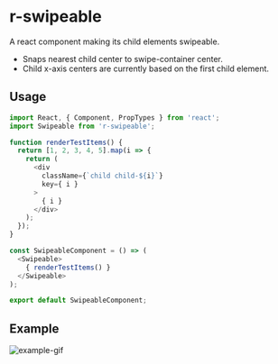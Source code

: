 # r-swipeable
A react component making its child elements swipeable.

- Snaps nearest child center to swipe-container center.
- Child x-axis centers are currently based on the first child element.

## Usage
```js
import React, { Component, PropTypes } from 'react';
import Swipeable from 'r-swipeable';

function renderTestItems() {
  return [1, 2, 3, 4, 5].map(i => {
    return (
      <div
        className={`child child-${i}`}
        key={ i }
      >
        { i }
      </div>
    );
  });
}

const SwipeableComponent = () => (
  <Swipeable>
    { renderTestItems() }
  </Swipeable>
);

export default SwipeableComponent;

```
## Example
![example-gif](http://gropio.com/stek/file/d3gzts)
